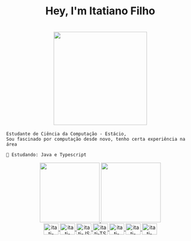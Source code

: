 <h1 align="center" > Hey, I'm Itatiano Filho<h1>
<h3 align="center"><img height="250" src="https://media.tenor.com/YUzRkMOL-3EAAAAC/programming-computer-frog.gif"/></h3>
  
```
Estudante de Ciência da Computação - Estácio, 
Sou fascinado por computação desde novo, tenho certa experiência na área 

🔭 Estudando: Java e Typescript
```
  
<div align="center">
  <a href="https://github.com/itatiN">
  <img height="160em" src="https://github-readme-stats.vercel.app/api?username=itatiN&show_icons=true&theme=dark&include_all_commits=true&count_private=true"/>
  <img height="160em" src="https://github-readme-stats.vercel.app/api/top-langs/?username=itatiN&layout=compact&langs_count=7&theme=dark"/>
</div>

<div style="display: inline_block" align="center">
  <img align="center" alt="itati-html" height="30" width="40" src="https://cdn.jsdelivr.net/gh/devicons/devicon/icons/html5/html5-original.svg">
  <img align="center" alt="itati-css" height="30" width="40" src="https://cdn.jsdelivr.net/gh/devicons/devicon/icons/css3/css3-original.svg">
  <img align="center" alt="itati-JS" height="30" width="40" src="https://cdn.jsdelivr.net/gh/devicons/devicon/icons/javascript/javascript-original.svg">
  <img align="center" alt="itati-TS" height="30" width="40" src="https://cdn.jsdelivr.net/gh/devicons/devicon/icons/typescript/typescript-original.svg">
  <img align="center" alt="itati-node" height="30" width="40" src="https://cdn.jsdelivr.net/gh/devicons/devicon/icons/nodejs/nodejs-original.svg">
  <img align="center" alt="itati-java" height="30" width="40" src="https://cdn.jsdelivr.net/gh/devicons/devicon/icons/java/java-original.svg">
  <img align="center" alt="itati-python" height="30" width="40" src="https://cdn.jsdelivr.net/gh/devicons/devicon/icons/python/python-original.svg">
</div>

 
 
